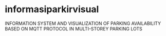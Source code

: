 # informasiparkirvisual
INFORMATION SYSTEM AND VISUALIZATION OF PARKING AVAILABILITY BASED ON MQTT PROTOCOL IN MULTI-STOREY PARKING LOTS
